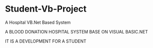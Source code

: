 # Student-Vb-Project
A Hospital VB.Net Based System

A BLOOD DONATION HOSPITAL SYSTEM BASE ON VISUAL BASIC.NET

IT IS A DEVELOPMENT FOR A STUDENT
